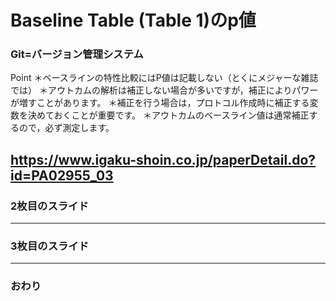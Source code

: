 # Baseline Table (Table 1)のp値
### Git=バージョン管理システム

Point
＊ベースラインの特性比較にはP値は記載しない（とくにメジャーな雑誌では）
＊アウトカムの解析は補正しない場合が多いですが，補正によりパワーが増すことがあります。
＊補正を行う場合は，プロトコル作成時に補正する変数を決めておくことが重要です。
＊アウトカムのベースライン値は通常補正するので，必ず測定します。

https://www.igaku-shoin.co.jp/paperDetail.do?id=PA02955_03
---


### 2枚目のスライド


---


### 3枚目のスライド


---


### おわり

